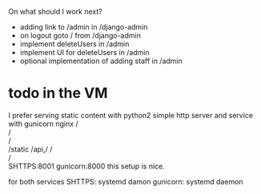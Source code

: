 On what should I work next?

 - adding link to /admin in /django-admin
 - on logout goto / from /django-admin
 - implement deleteUsers in /admin
 - implement UI for deleteUsers in /admin
 - optional implementation of adding staff in /admin

 # todo in the VM
 I prefer serving static content with python2 simple http server and service with gunicorn
        nginx
          /\
         /  \
        /    \
    /static  /api,/
     /         \
    /           \
SHTTPS:8001   gunicorn:8000
this setup is nice.

for both services 
SHTTPS: systemd damon
gunicorn: systemd daemon